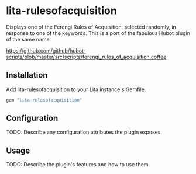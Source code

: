 # lita-rulesofacquisition

Displays one of the Ferengi Rules of Acquisition, selected randomly, in
response to one of the keywords. This is a port of the fabulous Hubot plugin
of the same name.

https://github.com/github/hubot-scripts/blob/master/src/scripts/ferengi_rules_of_acquisition.coffee

## Installation

Add lita-rulesofacquisition to your Lita instance's Gemfile:

``` ruby
gem "lita-rulesofacquisition"
```

## Configuration

TODO: Describe any configuration attributes the plugin exposes.

## Usage

TODO: Describe the plugin's features and how to use them.
